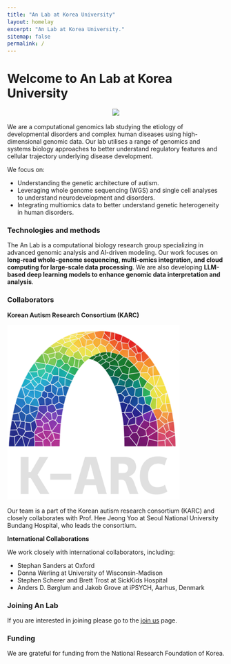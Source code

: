 ```yaml
---
title: "An Lab at Korea University"
layout: homelay
excerpt: "An Lab at Korea University."
sitemap: false
permalink: /
---
```


# Welcome to An Lab at Korea University

<p align="center">
  <img src="{{ site.url }}{{ site.baseurl }}/images/logopic/Logo2025-AnLab.png" width="300px">
</p>


We are a computational genomics lab studying the etiology of developmental disorders and complex human diseases using high-dimensional genomic data. Our lab utilises a range of genomics and systems biology approaches to better understand regulatory features and cellular trajectory underlying disease development. 

We focus on:

- Understanding the genetic architecture of autism.
- Leveraging whole genome sequencing (WGS) and single cell analyses to understand neurodevelopment and disorders.
- Integrating multiomics data to better understand genetic heterogeneity in human disorders.

### Technologies and methods
The An Lab is a computational biology research group specializing in advanced genomic analysis and AI-driven modeling. Our work focuses on **long-read whole-genome sequencing, multi-omics integration, and cloud computing for large-scale data processing**. We are also developing **LLM-based deep learning models to enhance genomic data interpretation and analysis**.

### Collaborators

**Korean Autism Research Consortium (KARC)**

<img src="images/logopic/logo-K-ARC.png" alt="K-ARC Logo" width="400">

Our team is a part of the Korean autism research consortium (KARC) and closely collaborates with Prof. Hee Jeong Yoo at Seoul National University Bundang Hospital, who leads the consortium.

**International Collaborations**

We work closely with international collaborators, including:
- Stephan Sanders at Oxford
- Donna Werling at University of Wisconsin-Madison
- Stephen Scherer and Brett Trost at SickKids Hospital
- Anders D. Børglum and Jakob Grove at iPSYCH, Aarhus, Denmark

### Joining An Lab
If you are interested in joining please go to the [join us](recruitment) page.

### Funding
We are grateful for funding from the National Research Foundation of Korea.

